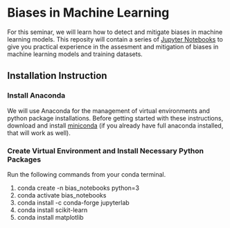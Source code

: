 # Biases in Machine Learning

For this seminar, we will learn how to detect and mitigate biases in machine learning models. This reposity will contain a series of [Jupyter Notebooks](https://jupyter.org/) to give you practical experience in the assesment and mitigation of biases in machine learning models and training datasets.

## Installation Instruction

### Install Anaconda

We will use Anaconda for the management of virtual environments and python package installations. Before getting started with these instructions, download and install [miniconda](https://docs.conda.io/en/latest/miniconda.html) (if you already have full anaconda installed, that will work as well).

### Create Virtual Environment and Install Necessary Python Packages

Run the following commands from your conda terminal.

1. conda create -n bias_notebooks python=3
2. conda activate bias_notebooks
3. conda install -c conda-forge jupyterlab
4. conda install scikit-learn
5. conda install matplotlib